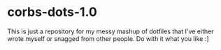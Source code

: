 # corbs-dots-1.0
This is just a repository for my messy mashup of dotfiles that I've either wrote myself or snagged from other people. Do with it what you like :]
